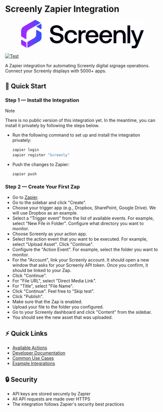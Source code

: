 # Screenly Zapier Integration

<p align="center">
  <img src="assets/logo-full.svg" alt="Screenly for Zapier" width="400">
</p>

[![Test](https://github.com/screenly/zapier/actions/workflows/test.yml/badge.svg?branch=master)](https://github.com/screenly/zapier/actions/workflows/test.yml)

A Zapier integration for automating Screenly digital signage operations. Connect your
Screenly displays with 5000+ apps.

## :rocket: Quick Start

### Step 1 &mdash; Install the Integration

> [!NOTE]
> There is no public version of this integration yet. In the meantime, you can
> install it privately by following the steps below.

  - Run the following command to set up and install the integration privately:

    ```bash
    zapier login
    zapier register "Screenly"
    ```

  - Push the changes to Zapier:

    ```bash
    zapier push
    ```

### Step 2 &mdash; Create Your First Zap

  - Go to [Zapier](https://zapier.com).
  - Go to the sidebar and click "Create".
  - Choose your trigger app (e.g., Dropbox, SharePoint, Google Drive).
    We will use Dropbox as an example.
  - Select a "Trigger event" from the list of available events. For example,
    select "New File in Folder". Configure what directory you want to monitor.
  - Choose Screenly as your action app.
  - Select the action event that you want to be executed. For example,
    select "Upload Asset". Click "Continue".
  - Configure the "Action Event". For example, select the folder you want to monitor.
  - For the "Account", link your Screenly account.
    It should open a new window that asks for your Screenly API token. Once
    you confirm, it should be linked to your Zap.
  - Click "Continue".
  - For "File URL", select "Direct Media Link".
  - For "Title", select "File Name".
  - Click "Continue". Feel free to "Skip test".
  - Click "Publish".
  - Make sure that the Zap is enabled.
  - Upload your file to the folder you configured.
  - Go to your Screenly dashboard and click "Content" from the sidebar.
  - You should see the new asset that was uploaded.

## :zap: Quick Links

- [Available Actions](docs/available-actions.md)
- [Developer Documentation](docs/developer-documentation.md)
- [Common Use Cases](docs/common-use-cases.md)
- [Example Integrations](docs/example-integrations.md)

## :lock: Security

- API keys are stored securely by Zapier
- All API requests are made over HTTPS
- The integration follows Zapier's security best practices